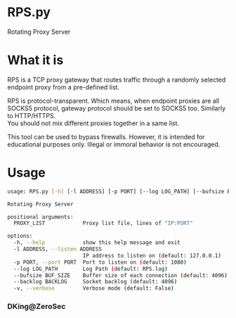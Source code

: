 #  RPS.py
Rotating Proxy Server

# What it is
RPS is a TCP proxy gateway that routes traffic through a randomly selected endpoint proxy from a pre-defined list.

RPS is protocol-transparent. Which means, when endpoint proxies are all SOCKS5 protocol, gateway protocol should be set to SOCKS5 too. Similarly to HTTP/HTTPS.\
You should not mix different proxies together in a same list.

This tool can be used to bypass firewalls. However, it is intended for educational purposes only. Illegal or immoral behavior is not encouraged.


# Usage

```sh
usage: RPS.py [-h] [-l ADDRESS] [-p PORT] [--log LOG_PATH] [--bufsize BUF_SIZE] [--backlog BACKLOG] [-v] PROXY_LIST

Rotating Proxy Server

positional arguments:
  PROXY_LIST            Proxy list file, lines of "IP:PORT"

options:
  -h, --help            show this help message and exit
  -l ADDRESS, --listen ADDRESS
                        IP address to listen on (default: 127.0.0.1)
  -p PORT, --port PORT  Port to listen on (default: 1080)
  --log LOG_PATH        Log Path (default: RPS.log)
  --bufsize BUF_SIZE    Buffer size of each connection (default: 4096)
  --backlog BACKLOG     Socket backlog (default: 4096)
  -v, --verbose         Verbose mode (default: False)
```

### DKing@ZeroSec


